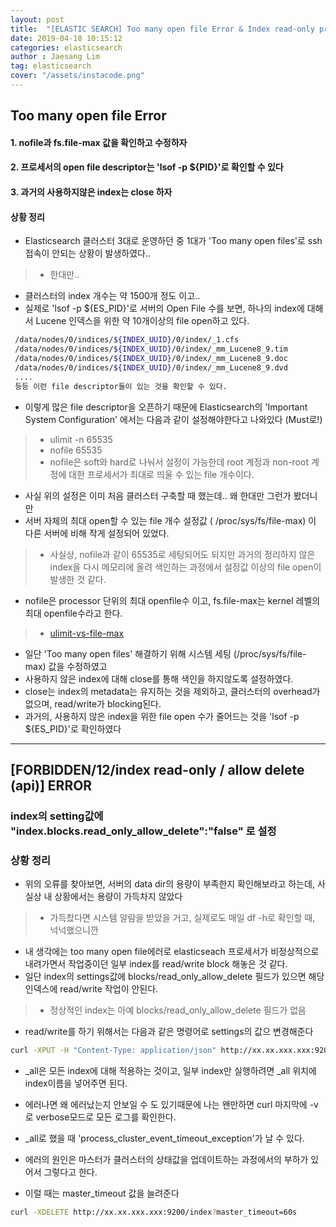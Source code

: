 ```yaml
---
layout: post
title:  "[ELASTIC SEARCH] Too many open file Error & Index read-only problem "
date: 2019-04-18 10:15:12
categories: elasticsearch 
author : Jaesang Lim
tag: elasticsearch
cover: "/assets/instacode.png"
---
```


## Too many open file Error

#### 1. nofile과 fs.file-max 값을 확인하고 수정하자
#### 2. 프로세서의 open file descriptor는 'lsof -p ${PID}'로 확인할 수 있다
#### 3. 과거의 사용하지않은 index는 close 하자

#### 상황 정리
- Elasticsearch 클러스터 3대로 운영하던 중 1대가 'Too many open files'로 ssh 접속이 안되는 상황이 발생하였다..
> - 한대만.. 

- 클러스터의 index 개수는 약 1500개 정도 이고.. 
- 실제로 'lsof -p ${ES_PID}'로 서버의 Open File 수를 보면, 하나의 index에 대해서 Lucene 인덱스을 위한 약 10개이상의 file open하고 있다.
```bash
 /data/nodes/0/indices/${INDEX_UUID}/0/index/_1.cfs
 /data/nodes/0/indices/${INDEX_UUID}/0/index/_mm_Lucene8_9.tim
 /data/nodes/0/indices/${INDEX_UUID}/0/index/_mm_Lucene8_9.doc
 /data/nodes/0/indices/${INDEX_UUID}/0/index/_mm_Lucene8_9.dvd
 .... 
 등등 이런 file descriptor들이 있는 것을 확인할 수 있다.
```


- 이렇게 많은 file descriptor을 오픈하기 때문에 Elasticsearch의 'Important System Configuration' 에서는 다음과 같이 설정해야한다고 나와있다 (Must로!)
> - ulimit -n 65535 
> - nofile 65535 
> - nofile은 soft와 hard로 나눠서 설정이 가능한데 root 계정과 non-root 계정에 대한 프로세서가 최대로 띄울 수 있는 file 개수이다.


- 사실 위의 설정은 이미 처음 클러스터 구축할 때 했는데.. 왜 한대만 그런가 봤더니만
- 서버 자체의 최대 open할 수 있는 file 개수 설정값 ( /proc/sys/fs/file-max) 이 다른 서버에 비해 작게 설정되어 있었다.
> - 사실상, nofile과 같이 65535로 세팅되어도 되지만 과거의 정리하지 않은 index을 다시 메모리에 올려 색인하는 과정에서 설정값 이상의 file open이 발생한 것 같다.

- nofile은 processor 단위의 최대 openfile수 이고, fs.file-max는 kernel 레벨의 최대 openfile수라고 한다.
> - [ulimit-vs-file-max](https://unix.stackexchange.com/questions/447583/ulimit-vs-file-max)

- 일단 'Too many open files' 해결하기 위해 시스템 세팅 (/proc/sys/fs/file-max) 값을 수정하였고
- 사용하지 않은 index에 대해 close를 통해 색인을 하지않도록 설정하였다.
- close는 index의 metadata는 유지하는 것을 제외하고, 클러스터의 overhead가 없으며, read/write가 blocking된다.
- 과거의, 사용하지 않은 index을 위한 file open 수가 줄어드는 것을 'lsof -p ${ES_PID}'로 확인하였다

---

## [FORBIDDEN/12/index read-only / allow delete (api)] ERROR

### index의 setting값에 "index.blocks.read_only_allow_delete":"false" 로 설정
### 상황 정리

- 위의 오류를 찾아보면, 서버의 data dir의 용량이 부족한지 확인해보라고 하는데, 사실상 내 상황에서는 용량이 가득차지 않았다
> - 가득찼다면 시스템 알람을 받았을 거고, 실제로도 매일 df -h로 확인할 때, 넉넉했으니깐
- 내 생각에는 too many open file에러로 elasticseach 프로세서가 비정상적으로 내려가면서 작업중이던 일부 index를 read/write block 해놓은 것 같다.
- 일단 index의 settings값에 blocks/read_only_allow_delete 필드가 있으면 해당 인덱스에 read/write 작업이 안된다.
> - 정상적인 index는 아예 blocks/read_only_allow_delete 필드가 없음

- read/write를 하기 위해서는 다음과 같은 명령어로 settings의 값으 변경해준다
```bash
curl -XPUT -H "Content-Type: application/json" http://xx.xx.xxx.xxx:9200/_all/_settings -d '{"index.blocks.read_only_allow_delete":"false"}'
```

- _all은 모든 index에 대해 적용하는 것이고, 일부 index만 실행하려면 _all 위치에 index이름을 넣어주면 된다.
- 에러나면 왜 에러났는지 안보일 수 도 있기때문에 나는 왠만하면 curl 마지막에 -v로 verbose모드로 모든 로그를 확인한다.

- _all로 했을 때 'process_cluster_event_timeout_exception'가 날 수 있다.
- 에러의 원인은 마스터가 클러스터의 상태값을 업데이트하는 과정에서의 부하가 있어서 그렇다고 한다.
- 이럴 때는 master_timeout 값을 늘려준다
 
```bash
curl -XDELETE http://xx.xx.xxx.xxx:9200/index?master_timeout=60s
```


